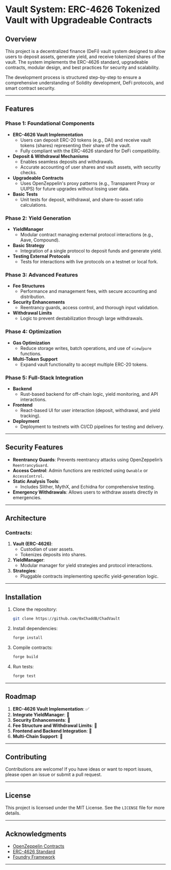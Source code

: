 
# Vault System: ERC-4626 Tokenized Vault with Upgradeable Contracts

## Overview

This project is a decentralized finance (DeFi) vault system designed to allow users to deposit assets, generate yield, and receive tokenized shares of the vault. The system implements the ERC-4626 standard, upgradeable contracts, modular design, and best practices for security and scalability.

The development process is structured step-by-step to ensure a comprehensive understanding of Solidity development, DeFi protocols, and smart contract security.

---

## Features

### **Phase 1: Foundational Components**
- **ERC-4626 Vault Implementation**
  - Users can deposit ERC-20 tokens (e.g., DAI) and receive vault tokens (shares) representing their share of the vault.
  - Fully compliant with the ERC-4626 standard for DeFi compatibility.
- **Deposit & Withdrawal Mechanisms**
  - Enables seamless deposits and withdrawals.
  - Accurate accounting of user shares and vault assets, with security checks.
- **Upgradeable Contracts**
  - Uses OpenZeppelin's proxy patterns (e.g., Transparent Proxy or UUPS) for future upgrades without losing user data.
- **Basic Tests**
  - Unit tests for deposit, withdrawal, and share-to-asset ratio calculations.

### **Phase 2: Yield Generation**
- **YieldManager**
  - Modular contract managing external protocol interactions (e.g., Aave, Compound).
- **Basic Strategy**
  - Integration of a single protocol to deposit funds and generate yield.
- **Testing External Protocols**
  - Tests for interactions with live protocols on a testnet or local fork.

### **Phase 3: Advanced Features**
- **Fee Structures**
  - Performance and management fees, with secure accounting and distribution.
- **Security Enhancements**
  - Reentrancy guards, access control, and thorough input validation.
- **Withdrawal Limits**
  - Logic to prevent destabilization through large withdrawals.

### **Phase 4: Optimization**
- **Gas Optimization**
  - Reduce storage writes, batch operations, and use of `view`/`pure` functions.
- **Multi-Token Support**
  - Expand vault functionality to accept multiple ERC-20 tokens.

### **Phase 5: Full-Stack Integration**
- **Backend**
  - Rust-based backend for off-chain logic, yield monitoring, and API interactions.
- **Frontend**
  - React-based UI for user interaction (deposit, withdrawal, and yield tracking).
- **Deployment**
  - Deployment to testnets with CI/CD pipelines for testing and delivery.

---

## Security Features

- **Reentrancy Guards**: Prevents reentrancy attacks using OpenZeppelin’s `ReentrancyGuard`.
- **Access Control**: Admin functions are restricted using `Ownable` or `AccessControl`.
- **Static Analysis Tools**:
  - Includes Slither, MythX, and Echidna for comprehensive testing.
- **Emergency Withdrawals**: Allows users to withdraw assets directly in emergencies.

---

## Architecture

### Contracts:
1. **Vault (ERC-4626)**: 
   - Custodian of user assets.
   - Tokenizes deposits into shares.
2. **YieldManager**:
   - Modular manager for yield strategies and protocol interactions.
3. **Strategies**:
   - Pluggable contracts implementing specific yield-generation logic.

---

## Installation

1. Clone the repository:
   ```bash
   git clone https://github.com/0xChaddB/ChadVault
   ```
2. Install dependencies:
   ```bash
   forge install
   ```
3. Compile contracts:
   ```bash
   forge build
   ```
4. Run tests:
   ```bash
   forge test
   ```

---

## Roadmap

1. **ERC-4626 Vault Implementation**: ✅
2. **Integrate YieldManager**: 🚧
3. **Security Enhancements**: 🚧
4. **Fee Structure and Withdrawal Limits**: 🚧
5. **Frontend and Backend Integration**: 🚧
6. **Multi-Chain Support**: 🚧

---

## Contributing

Contributions are welcome! If you have ideas or want to report issues, please open an issue or submit a pull request.

---

## License

This project is licensed under the MIT License. See the `LICENSE` file for more details.

---

## Acknowledgments

- [OpenZeppelin Contracts](https://github.com/OpenZeppelin/openzeppelin-contracts)
- [ERC-4626 Standard](https://eips.ethereum.org/EIPS/eip-4626)
- [Foundry Framework](https://book.getfoundry.sh/)

---